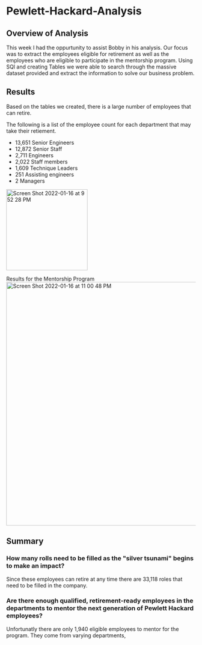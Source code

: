 # Pewlett-Hackard-Analysis

## Overview of Analysis
This week I had the oppurtunity to assist Bobby in his analysis. Our focus was to extract the employees eligible for retirement as well as the employees who are eligible to participate in the mentorship program. Using SQl and creating Tables we were able to search through the massive dataset provided and extract the information to solve our business problem. 

## Results 

Based on the tables we created, there is a large number of employees that can retire. 

The following is a list of the employee count for each department that may take their retiement.
- 13,651 Senior Engineers
- 12,872 Senior Staff
- 2,711 Engineers
- 2,022 Staff members
- 1,609 Technique Leaders
- 251 Assisting engineers
- 2 Managers

<img width="216" alt="Screen Shot 2022-01-16 at 9 52 28 PM" src="https://user-images.githubusercontent.com/94723290/149705847-3dd6c477-fd43-4f55-aa34-af3b789e07e9.png">

Results for the Mentorship Program
<img width="649" alt="Screen Shot 2022-01-16 at 11 00 48 PM" src="https://user-images.githubusercontent.com/94723290/149706172-680c00ba-3e8d-43b9-bf56-a9d80e94c501.png">

## Summary
### How many rolls need to be filled as the "silver tsunami" begins to make an impact?
Since these employees can retire at any time there are 33,118 roles that need to be filled in the company.
### Are there enough qualified, retirement-ready employees in the departments to mentor the next generation of Pewlett Hackard employees?
Unfortunatly there are only 1,940 eligible employees to mentor for the program. They come from varying departments, 
